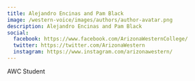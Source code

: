 ```yaml
---
title: Alejandro Encinas and Pam Black
image: /western-voice/images/authors/author-avatar.png
description: Alejandro Encinas and Pam Black
social:
  facebook: https://www.facebook.com/ArizonaWesternCollege/
  twitter: https://twitter.com/ArizonaWestern
  instagram: https://www.instagram.com/arizonawestern/
---
```


AWC Student